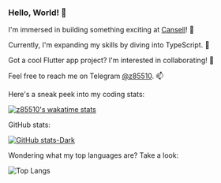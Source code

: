 ### Hello, World! 👋

I'm immersed in building something exciting at [Cansell](https://cansell.info)! 🔭 

Currently, I'm expanding my skills by diving into TypeScript. 🌱 

Got a cool Flutter app project? I'm interested in collaborating! 👯 

Feel free to reach me on Telegram [@z85510](https://t.me/z85510). 📫 

Here's a sneak peek into my coding stats:

<!--START_SECTION:waka-->
<!--END_SECTION:waka-->

[![z85510's wakatime stats](https://github-readme-stats.vercel.app/api/wakatime?username=z85510)](https://github.com/z85510/github-readme-stats)

GitHub stats:

[![GitHub stats-Dark](https://github-readme-stats.vercel.app/api?username=z85510&show_icons=true&theme=dark)](https://github.com/z85510/github-readme-stats )

Wondering what my top languages are? Take a look:

![Top Langs](https://github-readme-stats.vercel.app/api/top-langs/?username=z85510&layout=compact)
